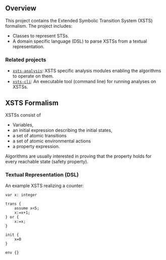 ## Overview

This project contains the Extended Symbolic Transition System (XSTS) formalism. The project includes:

* Classes to represent STSs.
* A domain specific language (DSL) to parse XSTSs from a textual representation.

### Related projects

* [`xsts-analysis`](../xsts-analysis/README.md): XSTS specific analysis modules enabling the algorithms to operate on them.
* [`xsts-cli`](../xsts-cli/README.md): An executable tool (command line) for running analyses on XSTSs.

## XSTS Formalism

XSTSs consist of

* Variables,
* an initial expression describing the initial states,
* a set of atomic transitions
* a set of atomic environmental actions
* a property expression.

Algorithms are usually interested in proving that the property holds for every reachable state (safety property).

### Textual Representation (DSL)

An example XSTS realizing a counter:

```
var x: integer

trans {
    assume x<5;
    x:=x+1;
} or {
    x:=x;
}

init {
    x=0
}

env {}
```
